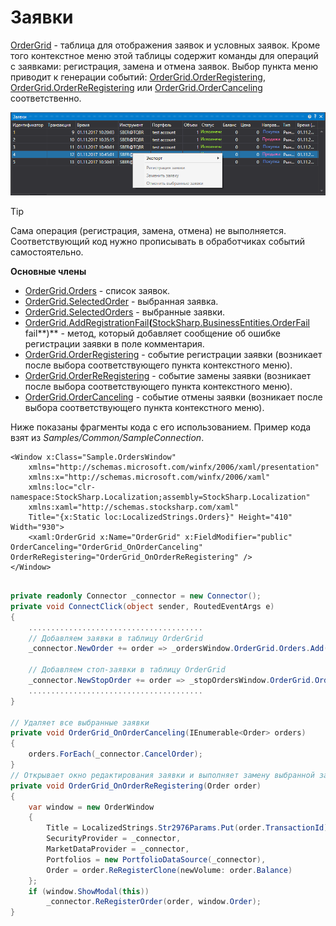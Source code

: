 # Заявки

[OrderGrid](xref:StockSharp.Xaml.OrderGrid) \- таблица для отображения заявок и условных заявок. Кроме того контекстное меню этой таблицы содержит команды для операций с заявками: регистрация, замена и отмена заявок. Выбор пункта меню приводит к генерации событий: [OrderGrid.OrderRegistering](xref:StockSharp.Xaml.OrderGrid.OrderRegistering), [OrderGrid.OrderReRegistering](xref:StockSharp.Xaml.OrderGrid.OrderReRegistering) или [OrderGrid.OrderCanceling](xref:StockSharp.Xaml.OrderGrid.OrderCanceling) соответственно.

![GUI OrderGrid](../images/GUI_OrderGrid.png)

> [!TIP]
> Сама операция (регистрация, замена, отмена) не выполняется. Соответствующий код нужно прописывать в обработчиках событий самостоятельно.

**Основные члены**

- [OrderGrid.Orders](xref:StockSharp.Xaml.OrderGrid.Orders) \- список заявок.
- [OrderGrid.SelectedOrder](xref:StockSharp.Xaml.OrderGrid.SelectedOrder) \- выбранная заявка.
- [OrderGrid.SelectedOrders](xref:StockSharp.Xaml.OrderGrid.SelectedOrders) \- выбранные заявки.
- [OrderGrid.AddRegistrationFail](xref:StockSharp.Xaml.OrderGrid.AddRegistrationFail(StockSharp.BusinessEntities.OrderFail))**(**[StockSharp.BusinessEntities.OrderFail](xref:StockSharp.BusinessEntities.OrderFail) fail**)** \- метод, который добавляет сообщение об ошибке регистрации заявки в поле комментария.
- [OrderGrid.OrderRegistering](xref:StockSharp.Xaml.OrderGrid.OrderRegistering) \- событие регистрации заявки (возникает после выбора соответствующего пункта контекстного меню).
- [OrderGrid.OrderReRegistering](xref:StockSharp.Xaml.OrderGrid.OrderReRegistering) \- событие замены заявки (возникает после выбора соответствующего пункта контекстного меню).
- [OrderGrid.OrderCanceling](xref:StockSharp.Xaml.OrderGrid.OrderCanceling) \- событие отмены заявки (возникает после выбора соответствующего пункта контекстного меню).

Ниже показаны фрагменты кода с его использованием. Пример кода взят из *Samples\/Common\/SampleConnection*. 

```xaml
<Window x:Class="Sample.OrdersWindow"
    xmlns="http://schemas.microsoft.com/winfx/2006/xaml/presentation"
    xmlns:x="http://schemas.microsoft.com/winfx/2006/xaml"
    xmlns:loc="clr-namespace:StockSharp.Localization;assembly=StockSharp.Localization"
    xmlns:xaml="http://schemas.stocksharp.com/xaml"
    Title="{x:Static loc:LocalizedStrings.Orders}" Height="410" Width="930">
	<xaml:OrderGrid x:Name="OrderGrid" x:FieldModifier="public" OrderCanceling="OrderGrid_OnOrderCanceling" OrderReRegistering="OrderGrid_OnOrderReRegistering" />
</Window>
	  				
```
```cs
private readonly Connector _connector = new Connector();
private void ConnectClick(object sender, RoutedEventArgs e)
{
 	.......................................	
	// Добавляем заявки в таблицу OrderGrid
	_connector.NewOrder += order => _ordersWindow.OrderGrid.Orders.Add(order);
	
	// Добавляем стоп-заявки в таблицу OrderGrid
	_connector.NewStopOrder += order => _stopOrdersWindow.OrderGrid.Orders.Add(order);
	.......................................			
}
              	
// Удаляет все выбранные заявки
private void OrderGrid_OnOrderCanceling(IEnumerable<Order> orders)
{
	orders.ForEach(_connector.CancelOrder);
}
// Открывает окно редактирования заявки и выполняет замену выбранной заявки
private void OrderGrid_OnOrderReRegistering(Order order)
{
	var window = new OrderWindow
	{
		Title = LocalizedStrings.Str2976Params.Put(order.TransactionId),
		SecurityProvider = _connector,
		MarketDataProvider = _connector,
		Portfolios = new PortfolioDataSource(_connector),
		Order = order.ReRegisterClone(newVolume: order.Balance)
	};
	if (window.ShowModal(this))
		_connector.ReRegisterOrder(order, window.Order);
}
	  				
```
